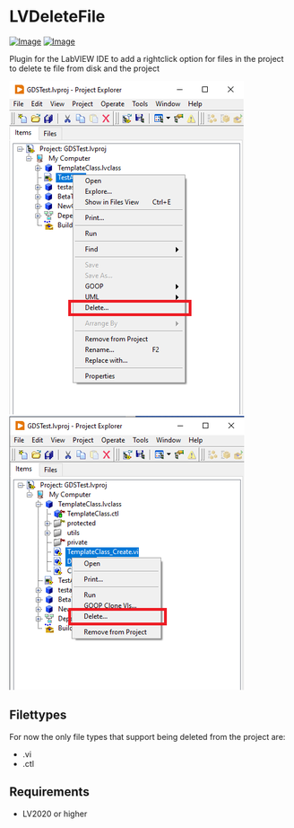 # LVDeleteFile

[![Image](https://www.vipm.io/package/basve_lib_lvdeletefile/badge.svg?metric=installs)](https://www.vipm.io/package/basve_lib_lvdeletefile/) [![Image](https://www.vipm.io/package/basve_lib_lvdeletefile/badge.svg?metric=stars)](https://www.vipm.io/package/basve_lib_lvdeletefile/)

Plugin for the LabVIEW IDE to add a rightclick option for files in the project to delete te file from disk and the project

![](images/SingleFileDelete.png)
![](images/MultipleFilesDelete.png)

## Filettypes
For now the only file types that support being deleted from the project are:
- .vi
- .ctl

## Requirements
- LV2020 or higher

